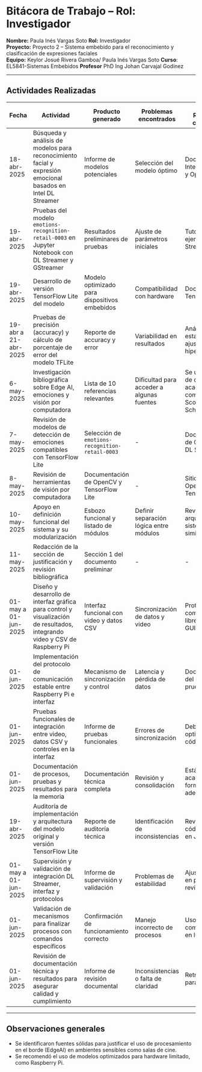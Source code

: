 # Bitácora de Trabajo – Rol: Investigador

**Nombre:** Paula Inés Vargas Soto 
**Rol:** Investigador  
**Proyecto:** Proyecto 2  – Sistema embebido para el reconocimiento y clasificación de expresiones faciales  
**Equipo:** Keylor Josué Rivera Gamboa/ Paula Inés Vargas Soto
**Curso**: EL5841-Sistemas Embebidos
**Profesor** PhD Ing Johan Carvajal Godínez

---

## Actividades Realizadas



| Fecha           | Actividad                                                             | Producto generado                             | Problemas encontrados            | Solución / Referencias consultadas        |
|-----------------|-----------------------------------------------------------------------|----------------------------------------------|----------------------------------|--------------------------------------------|
| 18-abr-2025     | Búsqueda y análisis de modelos para reconocimiento facial y expresión emocional basados en Intel DL Streamer | Informe de modelos potenciales                | Selección del modelo óptimo       | Documentación Intel DL Streamer y OpenVINO |
| 19-abr-2025     | Pruebas del modelo `emotions-recognition-retail-0003` en Jupyter Notebook con DL Streamer y GStreamer | Resultados preliminares de pruebas            | Ajuste de parámetros iniciales    | Tutoriales y ejemplos de DL Streamer       |
| 19-abr-2025     | Desarrollo de versión TensorFlow Lite del modelo                      | Modelo optimizado para dispositivos embebidos | Compatibilidad con hardware       | Documentación TensorFlow Lite               |
| 19-abr a 21-abr-2025 | Pruebas de precisión (accuracy) y cálculo de porcentaje de error del modelo TFLite | Reporte de accuracy y error                    | Variabilidad en resultados        | Análisis estadístico y ajuste de hiperparámetros |
| 6-may-2025      | Investigación bibliográfica sobre Edge AI, emociones y visión por computadora | Lista de 10 referencias relevantes            | Dificultad para acceder a algunas fuentes | Se usaron bases de datos académicas como IEEE, Scopus y Google Scholar |
| 7-may-2025      | Revisión de modelos de detección de emociones compatibles con TensorFlow Lite | Selección de `emotions-recognition-retail-0003` | -                                | Documentación de OpenVINO y DL Streamer            |
| 8-may-2025      | Revisión de herramientas de visión por computadora                    | Documentación de OpenCV y TensorFlow Lite     | -                                | Sitios oficiales de OpenCV y TensorFlow               |
| 10-may-2025     | Apoyo en definición funcional del sistema y su modularización        | Esbozo funcional y listado de módulos         | Definir separación lógica entre módulos | Revisión de arquitectura de sistemas similares        |
| 11-may-2025     | Redacción de la sección de justificación y revisión bibliográfica     | Sección 1 del documento preliminar             | -                                | -                                                   |
| 01-may a 01-jun-2025 | Diseño y desarrollo de interfaz gráfica para control y visualización de resultados, integrando video y CSV de Raspberry Pi | Interfaz funcional con video y datos CSV      | Sincronización de datos y video  | Protocolos de comunicación y librerías Python GUI     |
| 01-jun-2025     | Implementación del protocolo de comunicación estable entre Raspberry Pi e interfaz | Mecanismo de sincronización y control         | Latencia y pérdida de datos       | Documentación del protocolo y pruebas iterativas       |
| 01-jun-2025     | Pruebas funcionales de integración entre video, datos CSV y controles en la interfaz | Informe de pruebas funcionales                  | Errores de sincronización         | Debugging y optimización del código                     |
| 01-jun-2025     | Documentación de procesos, pruebas y resultados para la memoria       | Documentación técnica completa                  | Revisión y consolidación          | Estándares académicos y formateo adecuado                |
| 19-abr-2025     | Auditoría de implementación y arquitectura del modelo original y versión TensorFlow Lite | Reporte de auditoría técnica                    | Identificación de inconsistencias | Revisión de código y pruebas en Jupyter                 |
| 01-may a 01-jun-2025 | Supervisión y validación de integración DL Streamer, interfaz y protocolos | Informe de supervisión y validación            | Problemas de estabilidad          | Ajustes basados en pruebas y revisiones                   |
| 01-jun-2025     | Validación de mecanismos para finalizar procesos con comandos específicos | Confirmación de funcionamiento correcto        | Manejo incorrecto de procesos     | Uso de comandos kill PID en lugar de pkill               |
| 01-jun-2025     | Revisión de documentación técnica y resultados para asegurar calidad y cumplimiento | Informe de revisión documental                  | Inconsistencias o falta de claridad | Retroalimentación para mejoras                            |

---

## Observaciones generales

- Se identificaron fuentes sólidas para justificar el uso de procesamiento en el borde (EdgeAI) en ambientes sensibles como salas de cine.
- Se recomendó el uso de modelos optimizados para hardware limitado, como Raspberry Pi.
